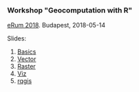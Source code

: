 ### Workshop "Geocomputation with R" 
[eRum 2018](https://2018.erum.io/). Budapest, 2018-05-14

Slides:

1. [Basics](erum2018/01_basics.html)
1. [Vector](erum2018/02_vector.html)
1. [Raster](erum2018/03_raster.html)
1. [Viz](erum2018/04_viz.html)
1. [rqgis](erum2018/05_rqgis.html)